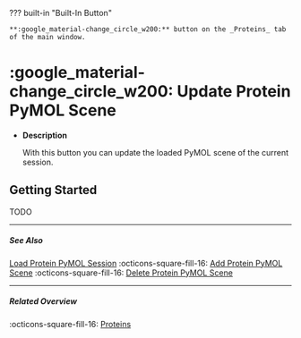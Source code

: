 ??? built-in "Built-In Button"

    **:google_material-change_circle_w200:** button on the _Proteins_ tab of the main window.

# :google_material-change_circle_w200: Update Protein PyMOL Scene
<div class="grid cards" markdown>

-   __Description__

     With this button you can update the loaded PyMOL scene of the current session.

</div>

## Getting Started
TODO

---

##### See Also
[Load Protein PyMOL Session](protein_load_session.md) :octicons-square-fill-16: [Add Protein PyMOL Scene](protein_add_scene.md) :octicons-square-fill-16: [Delete Protein PyMOL Scene](protein_delete_scene.md) 

---

##### Related Overview
:octicons-square-fill-16: [Proteins](index.md)
